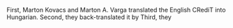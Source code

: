 First, Marton Kovacs and Marton A. Varga translated the English CRediT into Hungarian.
Second, they back-translated it by 
Third, they

